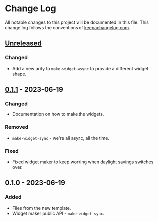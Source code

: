 # Change Log
All notable changes to this project will be documented in this file. This change log follows the conventions of [keepachangelog.com](http://keepachangelog.com/).

## [Unreleased]
### Changed
- Add a new arity to `make-widget-async` to provide a different widget shape.

## [0.1.1] - 2023-06-19
### Changed
- Documentation on how to make the widgets.

### Removed
- `make-widget-sync` - we're all async, all the time.

### Fixed
- Fixed widget maker to keep working when daylight savings switches over.

## 0.1.0 - 2023-06-19
### Added
- Files from the new template.
- Widget maker public API - `make-widget-sync`.

[Unreleased]: https://github.com/thomascothran/flow-economics/compare/0.1.1...HEAD
[0.1.1]: https://github.com/thomascothran/flow-economics/compare/0.1.0...0.1.1
